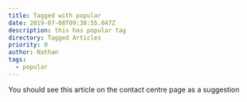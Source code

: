 ```yaml
---
title: Tagged with popular
date: 2019-07-08T09:38:55.047Z
description: this has popular tag
directory: Tagged Articles
priority: 0
author: Nathan
tags:
  - popular
---
```

You should see this article on the contact centre page as a suggestion